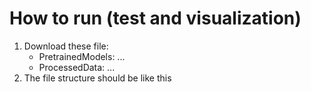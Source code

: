 # How to run (test and visualization)

1. Download these file:
   * PretrainedModels: ...
   * ProcessedData: ...
2. The file structure should be like this

